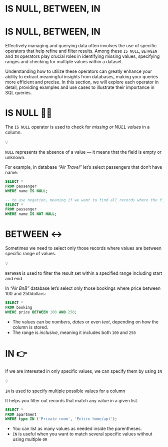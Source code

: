 # IS NULL, BETWEEN, IN

# IS NULL, BETWEEN, IN

Effectively managing and querying data often involves the use of specific operators that help refine and filter results. Among these `IS NULL`, `BETWEEN` and `IN` operators play crucial roles in identifying missing values, specifying ranges and checking for multiple values within a dataset.

Understanding how to utilize these operators can greatly enhance your ability to extract meaningful insights from databases, making your queries more efficient and precise. In this section, we will explore each operator in detail, providing examples and use cases to illustrate their importance in SQL queries.

# IS NULL **🤷‍♂️**

The `IS NULL` operator is used to check for *missing or NULL values* in a column.

<aside>
💡

`NULL` represents the absence of a value — it means that the field is empty or unknown.

</aside>

For example, in database *“Air Travel”* let’s select passengers that don’t have name:

```sql
SELECT * 
FROM passenger
WHERE name IS NULL;

-- to use negation, meaning if we want to find all records where the field is not NULL
SELECT * 
FROM passenger
WHERE name IS NOT NULL;
```

# BETWEEN ↔️

Sometimes we need to select only those records where values are between specific range of values.

<aside>
💡

`BETWEEN` is used to filter the result set within a specified range including start and end

</aside>

In *“Air BnB”* database let’s select only those bookings where price between 100 and 250dollars:

```sql
SELECT *
FROM booking
WHERE price BETWEEN 100 AND 250;
```

- The values can be *numbers*, *dates* or even *text*, depending on how the column is stored.
- The range is *inclusive*, meaning it includes both `100` and `250`

# IN 👉

If we are interested in only specific values, we can specify them by using `IN` 

<aside>
💡

`IN` is used to specify multiple possible values for a column

</aside>

It helps you filter out records that match any value in a given list.

```sql
SELECT *
FROM apartment
WHERE type IN ('Private room', 'Entire home/apt');
```

- You can list as many values as needed inside the parentheses.
- `IN` is useful when you want to match several specific values without using multiple `OR`